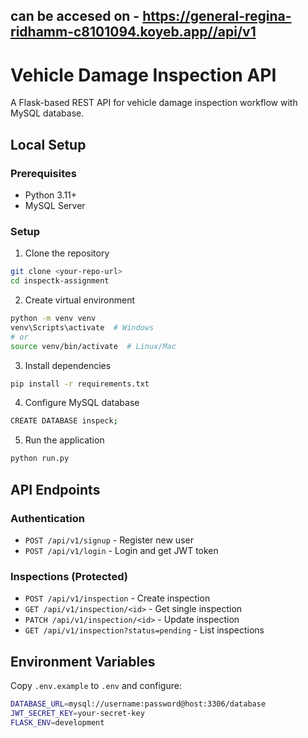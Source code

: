 ## can be accesed on - https://general-regina-ridhamm-c8101094.koyeb.app//api/v1

# Vehicle Damage Inspection API
A Flask-based REST API for vehicle damage inspection workflow with MySQL database.


## Local Setup

### Prerequisites
- Python 3.11+
- MySQL Server

### Setup
1. Clone the repository
```bash
git clone <your-repo-url>
cd inspectk-assignment
```

2. Create virtual environment
```bash
python -m venv venv
venv\Scripts\activate  # Windows
# or
source venv/bin/activate  # Linux/Mac
```

3. Install dependencies
```bash
pip install -r requirements.txt
```

4. Configure MySQL database
```bash
CREATE DATABASE inspeck;
```

5. Run the application
```bash
python run.py
```

## API Endpoints

### Authentication
- `POST /api/v1/signup` - Register new user
- `POST /api/v1/login` - Login and get JWT token

### Inspections (Protected)
- `POST /api/v1/inspection` - Create inspection
- `GET /api/v1/inspection/<id>` - Get single inspection
- `PATCH /api/v1/inspection/<id>` - Update inspection
- `GET /api/v1/inspection?status=pending` - List inspections

## Environment Variables

Copy `.env.example` to `.env` and configure:

```bash
DATABASE_URL=mysql://username:password@host:3306/database
JWT_SECRET_KEY=your-secret-key
FLASK_ENV=development
```

